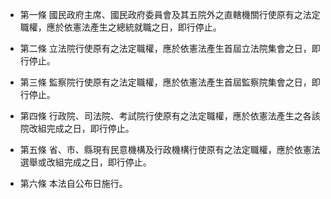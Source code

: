 * 第一條 國民政府主席、國民政府委員會及其五院外之直轄機關行使原有之法定職權，應於依憲法產生之總統就職之日，即行停止。

* 第二條 立法院行使原有之法定職權，應於依憲法產生首屆立法院集會之日，即行停止。

* 第三條 監察院行使原有之法定職權，應於依憲法產生首屆監察院集會之日，即行停止。

* 第四條 行政院、司法院、考試院行使原有之法定職權，應於依憲法產生之各該院改組完成之日，即行停止。

* 第五條 省、市、縣現有民意機構及行政機構行使原有之法定職權，應於依憲法選舉或改組完成之日，即行停止。

* 第六條 本法自公布日施行。

